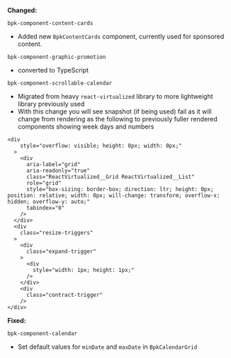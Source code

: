 **Changed:**

`bpk-component-content-cards`

- Added new `BpkContentCards` component, currently used for sponsored content.

`bpk-component-graphic-promotion`

- converted to TypeScript

`bpk-component-scrollable-calendar`

- Migrated from heavy `react-virtualized` library to more lightweight library previously used
- With this change you will see snapshot (if being used) fail as it will change from rendering as the following to previously fuller rendered components showing week days and numbers

```
<div
    style="overflow: visible; height: 0px; width: 0px;"
  >
    <div
      aria-label="grid"
      aria-readonly="true"
      class="ReactVirtualized__Grid ReactVirtualized__List"
      role="grid"
      style="box-sizing: border-box; direction: ltr; height: 0px; position: relative; width: 0px; will-change: transform; overflow-x: hidden; overflow-y: auto;"
      tabindex="0"
    />
  </div>
  <div
    class="resize-triggers"
  >
    <div
      class="expand-trigger"
    >
      <div
        style="width: 1px; height: 1px;"
      />
    </div>
    <div
      class="contract-trigger"
    />
</div>
```

**Fixed:**

`bpk-component-calendar`

- Set default values for `minDate` and `maxDate` in `BpkCalendarGrid`
